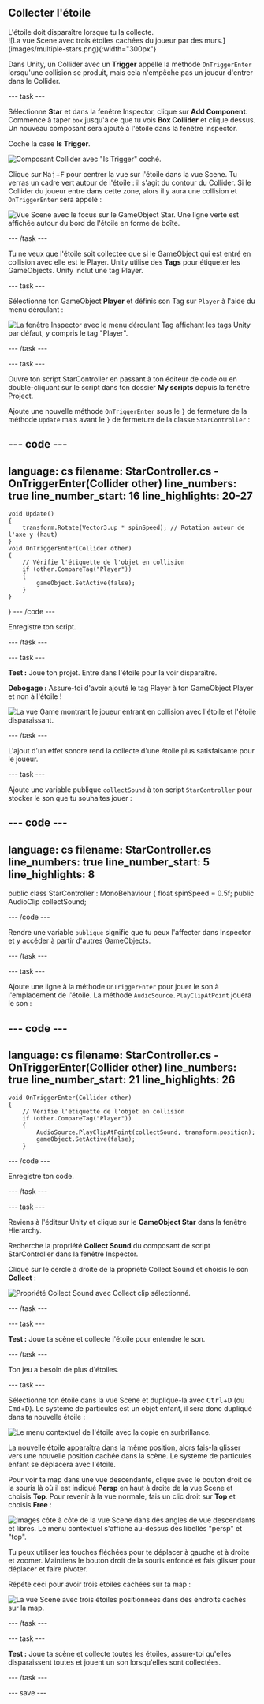 ## Collecter l'étoile

<div style="display: flex; flex-wrap: wrap">
<div style="flex-basis: 200px; flex-grow: 1; margin-right: 15px;">
L'étoile doit disparaître lorsque tu la collecte. 
</div>
<div>
![La vue Scene avec trois étoiles cachées du joueur par des murs.](images/multiple-stars.png){:width="300px"}
</div>
</div>

Dans Unity, un Collider avec un **Trigger** appelle la méthode `OnTriggerEnter` lorsqu'une collision se produit, mais cela n'empêche pas un joueur d'entrer dans le Collider.

--- task ---

Sélectionne **Star** et dans la fenêtre Inspector, clique sur **Add Component**. Commence à taper `box` jusqu'à ce que tu vois **Box Collider** et clique dessus. Un nouveau composant sera ajouté à l'étoile dans la fenêtre Inspector.

Coche la case **Is Trigger**.

![Composant Collider avec "Is Trigger" coché.](images/collider-trigger.png)

Clique sur <kbd>Maj</kbd>+<kbd>F</kbd> pour centrer la vue sur l'étoile dans la vue Scene. Tu verras un cadre vert autour de l'étoile : il s'agit du contour du Collider. Si le Collider du joueur entre dans cette zone, alors il y aura une collision et `OnTriggerEnter` sera appelé :

![Vue Scene avec le focus sur le GameObject Star. Une ligne verte est affichée autour du bord de l'étoile en forme de boîte.](images/collider-star.png)

--- /task ---

Tu ne veux que l'étoile soit collectée que si le GameObject qui est entré en collision avec elle est le Player. Unity utilise des **Tags** pour étiqueter les GameObjects. Unity inclut une tag Player.

--- task ---

Sélectionne ton GameObject **Player** et définis son Tag sur `Player` à l'aide du menu déroulant :

![La fenêtre Inspector avec le menu déroulant Tag affichant les tags Unity par défaut, y compris le tag "Player".](images/tag-menu.png)

--- /task ---

--- task ---

Ouvre ton script StarController en passant à ton éditeur de code ou en double-cliquant sur le script dans ton dossier **My scripts** depuis la fenêtre Project.

Ajoute une nouvelle méthode `OnTriggerEnter` sous le `}` de fermeture de la méthode `Update` mais avant le `}` de fermeture de la classe `StarController` :

--- code ---
---
language: cs
filename: StarController.cs - OnTriggerEnter(Collider other)
line_numbers: true
line_number_start: 16
line_highlights: 20-27
---
    void Update()
    {
        transform.Rotate(Vector3.up * spinSpeed); // Rotation autour de l'axe y (haut)
    }
    void OnTriggerEnter(Collider other)
    {
        // Vérifie l'étiquette de l'objet en collision
        if (other.CompareTag("Player"))
        {
            gameObject.SetActive(false);
        }
    }
}
--- /code ---

Enregistre ton script.

--- /task ---

--- task ---

**Test :** Joue ton projet. Entre dans l'étoile pour la voir disparaître.

**Debogage :** Assure-toi d'avoir ajouté le tag Player à ton GameObject Player et non à l'étoile !

![La vue Game montrant le joueur entrant en collision avec l'étoile et l'étoile disparaissant.](images/collect-star.gif)

--- /task ---

L'ajout d'un effet sonore rend la collecte d'une étoile plus satisfaisante pour le joueur.

--- task ---

Ajoute une variable publique `collectSound` à ton script `StarController` pour stocker le son que tu souhaites jouer :

--- code ---
---
language: cs
filename: StarController.cs
line_numbers: true
line_number_start: 5
line_highlights: 8
---
public class StarController : MonoBehaviour
{
    float spinSpeed = 0.5f;
    public AudioClip collectSound;

--- /code ---

Rendre une variable `publique` signifie que tu peux l'affecter dans Inspector et y accéder à partir d'autres GameObjects.

--- /task ---

--- task ---

Ajoute une ligne à la méthode `OnTriggerEnter` pour jouer le son à l'emplacement de l'étoile. La méthode `AudioSource.PlayClipAtPoint` jouera le son :

--- code ---
---
language: cs
filename: StarController.cs - OnTriggerEnter(Collider other)
line_numbers: true
line_number_start: 21
line_highlights: 26
---
    void OnTriggerEnter(Collider other)
    {
        // Vérifie l'étiquette de l'objet en collision
        if (other.CompareTag("Player"))
        {
            AudioSource.PlayClipAtPoint(collectSound, transform.position);
            gameObject.SetActive(false);
        }
--- /code ---

Enregistre ton code.

--- /task ---

--- task ---

Reviens à l'éditeur Unity et clique sur le **GameObject Star** dans la fenêtre Hierarchy.

Recherche la propriété **Collect Sound** du composant de script StarController dans la fenêtre Inspector.

Clique sur le cercle à droite de la propriété Collect Sound et choisis le son **Collect** :

![Propriété Collect Sound avec Collect clip sélectionné.](images/collect-sound-property.png)

--- /task ---

--- task ---

**Test :** Joue ta scène et collecte l'étoile pour entendre le son.

--- /task ---

Ton jeu a besoin de plus d'étoiles.

--- task ---

Sélectionne ton étoile dans la vue Scene et duplique-la avec <kbd>Ctrl</kbd>+<kbd>D</kbd> (ou <kbd>Cmd</kbd>+<kbd>D</kbd>). Le système de particules est un objet enfant, il sera donc dupliqué dans ta nouvelle étoile :

![Le menu contextuel de l'étoile avec la copie en surbrillance.](images/duplicate-star.png)

La nouvelle étoile apparaîtra dans la même position, alors fais-la glisser vers une nouvelle position cachée dans la scène. Le système de particules enfant se déplacera avec l'étoile.

Pour voir ta map dans une vue descendante, clique avec le bouton droit de la souris là où il est indiqué **Persp** en haut à droite de la vue Scene et choisis **Top**. Pour revenir à la vue normale, fais un clic droit sur **Top** et choisis **Free** :

![Images côte à côte de la vue Scene dans des angles de vue descendants et libres. Le menu contextuel s'affiche au-dessus des libellés "persp" et "top".](images/different-views.png)

Tu peux utiliser les touches fléchées pour te déplacer à gauche et à droite et zoomer. Maintiens le bouton droit de la souris enfoncé et fais glisser pour déplacer et faire pivoter.

Répéte ceci pour avoir trois étoiles cachées sur ta map :

![La vue Scene avec trois étoiles positionnées dans des endroits cachés sur la map.](images/3-stars-added.png)

--- /task ---

--- task ---

**Test :** Joue ta scène et collecte toutes les étoiles, assure-toi qu'elles disparaissent toutes et jouent un son lorsqu'elles sont collectées.

--- /task ---

--- save ---
